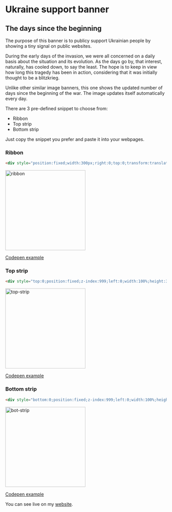 
# Ukraine support banner
## The days since the beginning

The purpose of this banner is to publicy support Ukrainian people by showing a tiny signal on public websites.

During the early days of the invasion, we were all concerned on a daily basis about the situation and its evolution. As the days go by, that interest, naturally, has cooled down, to say the least. The hope is to keep in view how long this tragedy has been in action, considering that it was initially thought to be a blitzkrieg.

Unlike other similar image banners, this one shows the updated number of days since the beginning of the war.
The image updates itself automatically every day.

There are 3 pre-defined snippet to choose from:

- Ribbon
- Top strip
- Bottom strip

Just copy the snippet you prefer and paste it into your webpages.

### Ribbon

```html
<div style="position:fixed;width:300px;right:0;top:0;transform:translate(80px,50px) rotate(45deg);z-index:999"><img style="width:100%;display:block;" src="https://daily.presenta.workers.dev/GhZD3MDlBN:yvLHzHJhJ"></div>
```

<img width="250" alt="ribbon" src="https://user-images.githubusercontent.com/870788/206793217-0196f8f7-0fda-4079-b4f3-46a8f1738d50.png">

[Codepen example](https://codepen.io/abusedmedia/pen/BaVEmEa?editors=1010)


### Top strip

```html
<div style="top:0;position:fixed;z-index:999;left:0;width:100%;height:30px;display:flex;justify-content:center;background: url(https://cache.presenta.workers.dev/GhZD3MDlBN:yvLHzHJhJ?w=20&h=30&gravity=west);"><img src="https://daily.presenta.workers.dev/GhZD3MDlBN:yvLHzHJhJ"></div>
```

<img width="250" alt="top-strip" src="https://user-images.githubusercontent.com/870788/206793435-bb646e4d-d61e-4c5d-80bf-940f8f42c254.png">

[Codepen example](https://codepen.io/abusedmedia/pen/vYrMWPb?editors=1010)


### Bottom strip

```html
<div style="bottom:0;position:fixed;z-index:999;left:0;width:100%;height:30px;display:flex;justify-content:center;background: url(https://cache.presenta.workers.dev/GhZD3MDlBN:yvLHzHJhJ?w=20&h=30&gravity=west);"><img src="https://daily.presenta.workers.dev/GhZD3MDlBN:yvLHzHJhJ"></div>
```
<img width="250" alt="bot-strip" src="https://user-images.githubusercontent.com/870788/206793490-a0b74fc4-c140-4f3c-b879-29308cd3a47d.png">

[Codepen example](https://codepen.io/abusedmedia/pen/ExRJYMg?editors=1010)

You can see live on my [website](https://www.fabiofranchino.com/).

